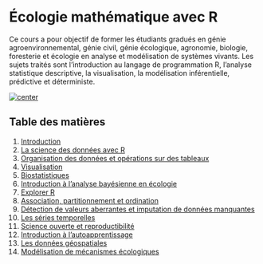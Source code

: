 # Écologie mathématique avec R

Ce cours a pour objectif de former les étudiants gradués en génie agroenvironnemental, génie civil, génie écologique, agronomie, biologie, foresterie et écologie en analyse et modélisation de systèmes vivants. Les sujets traités sont l’introduction au langage de programmation R, l’analyse statistique descriptive, la visualisation, la modélisation inférentielle, prédictive et déterministe.

[![center](https://raw.githubusercontent.com/essicolo/ecologie-mathematique-R/master/logo.png)](https://essicolo.github.io/ecologie-mathematique-R/)

## Table des matières

1. [Introduction](https://essicolo.github.io/ecologie-mathematique-R/)
2. [La science des données avec R](https://essicolo.github.io/ecologie-mathematique-R/chapitre-intro-a-R.html)
3. [Organisation des données et opérations sur des tableaux](https://essicolo.github.io/ecologie-mathematique-R/chapitre-tableaux.html)
4. [Visualisation](https://essicolo.github.io/ecologie-mathematique-R/chapitre-visualisation.html)
5. [Biostatistiques](https://essicolo.github.io/ecologie-mathematique-R/chapitre-biostats.html)
6. [Introduction à l’analyse bayésienne en écologie](https://essicolo.github.io/ecologie-mathematique-R/chapitre-biostats-bayes.html)
7. [Explorer R](https://essicolo.github.io/ecologie-mathematique-R/chapitre-explorer.html)
8. [Association, partitionnement et ordination](https://essicolo.github.io/ecologie-mathematique-R/chapitre-ordination.html)
9. [Détection de valeurs aberrantes et imputation de données manquantes](https://essicolo.github.io/ecologie-mathematique-R/chapitre-outliers.html)
10. [Les séries temporelles](https://essicolo.github.io/ecologie-mathematique-R/chapitre-temps.html)
11. [Science ouverte et reproductibilité](https://essicolo.github.io/ecologie-mathematique-R/chapitre-git.html)
12. [Introduction à l’autoapprentissage](https://essicolo.github.io/ecologie-mathematique-R/chapitre-ml.html)
13. [Les données géospatiales](https://essicolo.github.io/ecologie-mathematique-R/chapitre-geo.html)
14. [Modélisation de mécanismes écologiques](https://essicolo.github.io/ecologie-mathematique-R/chapitre-ode.html)

